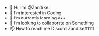 - 👋 Hi, I’m @Zandrke
- 👀 I’m interested in Coding
- 🌱 I’m currently learning c++
- 💞️ I’m looking to collaborate on Something
- 📫 How to reach me Discord Zandrke#1111

<!---
Zandrke/Zandrke is a ✨ special ✨ repository because its `README.md` (this file) appears on your GitHub profile.
You can click the Preview link to take a look at your changes.
--->
